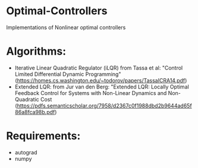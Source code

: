 # Optimal-Controllers
Implementations of Nonlinear optimal controllers

# Algorithms:
- Iterative Linear Quadratic Regulator (iLQR)
  from Tassa et al: "Control Limited Differential Dynamic Programming"  
  (https://homes.cs.washington.edu/~todorov/papers/TassaICRA14.pdf)
- Extended LQR:
  from Jur van den Berg: "Extended LQR: Locally Optimal Feedback Control for Systems with Non-Linear Dynamics and Non-Quadratic Cost
  (https://pdfs.semanticscholar.org/7958/d2367c0f1988dbd2b9644ad65f86a8fca98b.pdf)

# Requirements:
- autograd
- numpy
